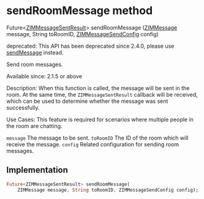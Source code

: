 


# sendRoomMessage method








Future&lt;[ZIMMessageSentResult](../../zego_uikit_prebuilt_live_audio_room/ZIMMessageSentResult-class.md)> sendRoomMessage
([ZIMMessage](../../zego_uikit_prebuilt_live_audio_room/ZIMMessage-class.md) message, String toRoomID, [ZIMMessageSendConfig](../../zego_uikit_prebuilt_live_audio_room/ZIMMessageSendConfig-class.md) config)





<p>deprecated: This API has been deprecated since 2.4.0, please use <a href="../../zego_uikit_prebuilt_live_audio_room/ZIM/sendMessage.md">sendMessage</a> instead.</p>
<p>Send room messages.</p>
<p>Available since: 2.1.5 or above</p>
<p>Description: When this function is called, the message will be sent in the room. At the same time, the <code>ZIMMessageSentResult</code> callback will be received, which can be used to determine whether the message was sent successfully.</p>
<p>Use Cases: This feature is required for scenarios where multiple people in the room are chatting.</p>
<p><code>message</code> The message to be sent.
<code>toRoomID</code> The ID of the room which will receive the message.
<code>config</code> Related configuration for sending room messages.</p>



## Implementation

```dart
Future<ZIMMessageSentResult> sendRoomMessage(
    ZIMMessage message, String toRoomID, ZIMMessageSendConfig config);
```







